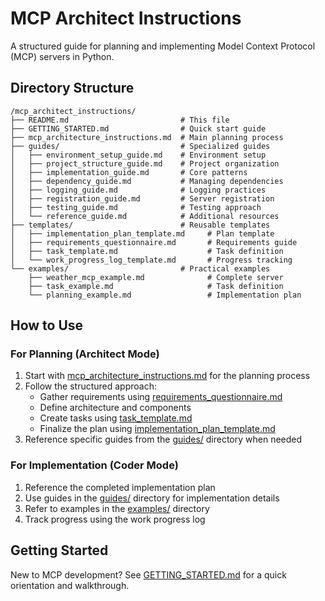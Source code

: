 # MCP Architect Instructions

A structured guide for planning and implementing Model Context Protocol (MCP) servers in Python.

## Directory Structure

```
/mcp_architect_instructions/
├── README.md                         # This file
├── GETTING_STARTED.md                # Quick start guide
├── mcp_architecture_instructions.md  # Main planning process
├── guides/                           # Specialized guides
│   ├── environment_setup_guide.md    # Environment setup
│   ├── project_structure_guide.md    # Project organization
│   ├── implementation_guide.md       # Core patterns
│   ├── dependency_guide.md           # Managing dependencies
│   ├── logging_guide.md              # Logging practices
│   ├── registration_guide.md         # Server registration
│   ├── testing_guide.md              # Testing approach
│   └── reference_guide.md            # Additional resources
├── templates/                        # Reusable templates
│   ├── implementation_plan_template.md     # Plan template
│   ├── requirements_questionnaire.md       # Requirements guide
│   ├── task_template.md                    # Task definition
│   └── work_progress_log_template.md       # Progress tracking
└── examples/                         # Practical examples
    ├── weather_mcp_example.md              # Complete server
    ├── task_example.md                     # Task definition
    └── planning_example.md                 # Implementation plan
```

## How to Use

### For Planning (Architect Mode)

1. Start with [mcp_architecture_instructions.md](mcp_architecture_instructions.md) for the planning process
2. Follow the structured approach:
   - Gather requirements using [requirements_questionnaire.md](templates/requirements_questionnaire.md)
   - Define architecture and components
   - Create tasks using [task_template.md](templates/task_template.md)
   - Finalize the plan using [implementation_plan_template.md](templates/implementation_plan_template.md)
3. Reference specific guides from the [guides/](guides/) directory when needed

### For Implementation (Coder Mode)

1. Reference the completed implementation plan
2. Use guides in the [guides/](guides/) directory for implementation details
3. Refer to examples in the [examples/](examples/) directory
4. Track progress using the work progress log

## Getting Started

New to MCP development? See [GETTING_STARTED.md](GETTING_STARTED.md) for a quick orientation and walkthrough.